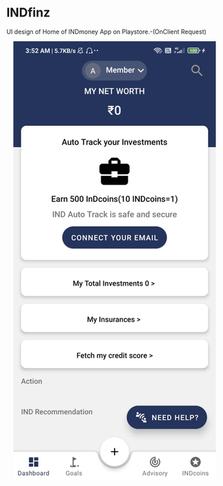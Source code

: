# INDfinz
UI design of Home of INDmoney App on Playstore.-(OnClient Request)
<p align="center">
<img src="https://github.com/ashokas058/INDfinz/blob/master/WhatsApp%20Image%202021-04-29%20at%203.22.53%20PM%20(1).jpeg"
  alt="Home UI">
</p>
